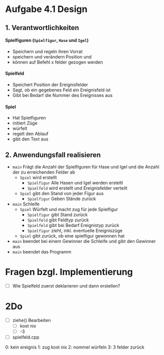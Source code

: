 # Aufgabe 4.1 Design

## 1. Verantwortlichkeiten

#### Spielfiguren (`Spielfigur`, `Hase` und `Igel`)

- Speichern und regeln ihren Vorrat
- speichern und verändern Position und
- können auf Befehl x felder gezogen werden

#### Spielfeld

- Speichert Position der Ereignisfelder
- Sagt, ob ein gegebenes Feld ein Ereignisfeld ist
- Gibt bei Bedarf die Nummer des Ereignisses aus

#### Spiel

- Hat Spielfiguren
- initiert Züge
- würfelt
- regelt den Ablauf
- gibt den Text aus

## 2. Anwendungsfall realisieren

- `main` Frägt die Anzahl der Spielfiguren für Hase und Igel und die Anzahl der zu erreichenden Felder ab
	- `Spiel` wird erstellt
		- `Spielfigur` Alle Hasen und Igel werden erstellt
		- `Spielfeld` wird erstellt und Ereignisfelder verteilt
	- `Spiel` gibt den Stand von jeder Figur aus
		- `Spielfigur` Geben Stände zurück
- `main` Schleife
	- `Spiel` Würfelt und macht zug für jede Spielfigur
		- `Spielfigur` gibt Stand zurück
		- `Spielfeld` gibt Feldtyp zurück
		- `Spielfeld` gibt bei Bedarf Ereignistyp zurück
		- `Spielfigur` zieht, inkl. eventuelle Ereigniszüge
	- `Spiel` gibt zurück, ob eine spielfigur gewonnen hat
- `main` beendet bei einem Gewinner die Schleife und gibt den Gewinner aus
- `main` beendet das Programm

# Fragen bzgl. Implementierung

- [ ] Wie Spielfeld zuerst deklarieren und dann erstellen?


# 2Do
- [ ] ziehe() Bearbeiten
	- [ ] kost nix
	- [ ] -3
- [ ] spielfeld.cpp

0: kein ereignis
1: zug kost nix
2: nommel würfeln
3: 3 felder zurück
